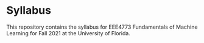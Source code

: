 # Syllabus
This repository contains the syllabus for EEE4773 Fundamentals of Machine Learning for Fall 2021 at the University of Florida.
